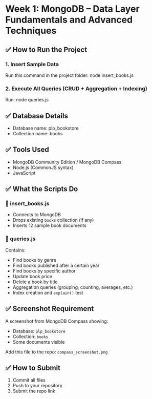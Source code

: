 # Week 1: MongoDB – Data Layer Fundamentals and Advanced Techniques

## ✅ How to Run the Project

### 1. Insert Sample Data
Run this command in the project folder:
node insert_books.js

### 2. Execute All Queries (CRUD + Aggregation + Indexing)
Run:
node queries.js

## ✅ Database Details
- Database name: plp_bookstore
- Collection name: books

## ✅ Tools Used
- MongoDB Community Edition / MongoDB Compass
- Node.js (CommonJS syntax)
- JavaScript

## ✅ What the Scripts Do

### 📌 insert_books.js
- Connects to MongoDB
- Drops existing `books` collection (if any)
- Inserts 12 sample book documents

### 📌 queries.js
Contains:
- Find books by genre
- Find books published after a certain year
- Find books by specific author
- Update book price
- Delete a book by title
- Aggregation queries (grouping, counting, averages, etc.)
- Index creation and `explain()` test

## ✅ Screenshot Requirement
A screenshot from MongoDB Compass showing:
- Database: `plp_bookstore`
- Collection: `books`
- Some documents visible

Add this file to the repo:
`compass_screenshot.png`

## ✅ How to Submit
1. Commit all files
2. Push to your repository
3. Submit the repo link
